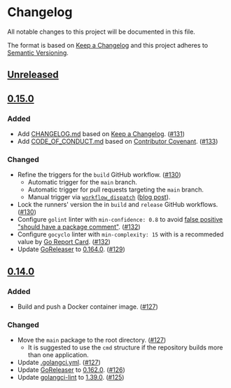 # Changelog

All notable changes to this project will be documented in this file.

The format is based on [Keep a Changelog](https://keepachangelog.com/en/1.1.0/)
and this project adheres to [Semantic Versioning](https://semver.org/spec/v2.0.0.html).

## [Unreleased](https://github.com/JoseRodrigues443/go-rest-client/compare/v0.15.0...HEAD)

## [0.15.0](https://github.com/JoseRodrigues443/go-rest-client/releases/tag/v0.15.0)

### Added 

- Add [CHANGELOG.md](CHANGELOG.md) based on [Keep a Changelog](https://keepachangelog.com/en/1.1.0/). ([#131](https://github.com/JoseRodrigues443/go-rest-client/pull/131))
- Add [CODE_OF_CONDUCT.md](CODE_OF_CONDUCT.md) based on [Contributor Covenant](https://www.contributor-covenant.org/version/2/0/code_of_conduct/). ([#133](https://github.com/JoseRodrigues443/go-rest-client/pull/133))

### Changed

- Refine the triggers for the `build` GitHub workflow. ([#130](https://github.com/JoseRodrigues443/go-rest-client/pull/130))
  - Automatic trigger for the `main` branch.
  - Automatic trigger for pull requests targeting the `main` branch.
  - Manual trigger via [`workflow_dispatch`](https://docs.github.com/en/actions/reference/events-that-trigger-workflows#workflow_dispatch) ([blog post](https://github.blog/changelog/2020-07-06-github-actions-manual-triggers-with-workflow_dispatch/)).
- Lock the runners' version the in `build` and `release` GitHub workflows. ([#130](https://github.com/JoseRodrigues443/go-rest-client/pull/130))
- Configure `golint` linter with `min-confidence: 0.8` to avoid [false positive "should have a package comment"](https://github.com/golangci/golangci-lint/issues/1556). ([#132](https://github.com/JoseRodrigues443/go-rest-client/pull/132))
- Configure `gocyclo` linter with `min-complexity: 15` with is a recommeded value by [Go Report Card](https://goreportcard.com/). ([#132](https://github.com/JoseRodrigues443/go-rest-client/pull/132))
- Update [GoReleaser](https://github.com/goreleaser/goreleaser) to [0.164.0](https://github.com/goreleaser/goreleaser/releases/tag/v0.164.0). ([#129](https://github.com/JoseRodrigues443/go-rest-client/pull/129))

## [0.14.0](https://github.com/JoseRodrigues443/go-rest-client/releases/tag/v0.14.0)

### Added

- Build and push a Docker container image. ([#127](https://github.com/JoseRodrigues443/go-rest-client/pull/127))

### Changed

- Move the `main` package to the root directory. ([#127](https://github.com/JoseRodrigues443/go-rest-client/pull/127))
  - It is suggested to use the `cmd` structure if the repository builds more than one application.
- Update [.golangci.yml](https://github.com/JoseRodrigues443/go-rest-client/blob/v0.14.0/.golangci.yml). ([#127](https://github.com/JoseRodrigues443/go-rest-client/pull/127))
- Update [GoReleaser](https://github.com/goreleaser/goreleaser) to [0.162.0](https://github.com/goreleaser/goreleaser/releases/tag/v0.162.0). ([#126](https://github.com/JoseRodrigues443/go-rest-client/pull/126))
- Update [golangci-lint](https://github.com/golangci/golangci-lint) to [1.39.0](https://github.com/golangci/golangci-lint/releases/tag/v1.39.0). ([#125](https://github.com/JoseRodrigues443/go-rest-client/pull/125))
